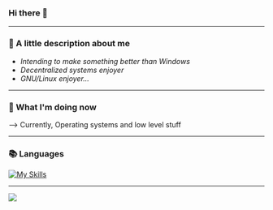 ### Hi there 👋

---

### 🤔 A little description about me

- _Intending to make something better than Windows_
- _Decentralized systems enjoyer_
- _GNU/Linux enjoyer..._
 
---

### 👀 What I'm doing now

 --> Currently, Operating systems and low level stuff

---

### 📚 Languages
[![My Skills](https://skills.thijs.gg/icons?i=c,cpp,rust)](https://skills.thijs.gg)

---


![](https://github-readme-stats.vercel.app/api/top-langs/?username=SerjeiMikailov&hide_border=1&layout=compact&theme=dracula&hide=html,eagle,css,vue&title_color=6bbbca)
